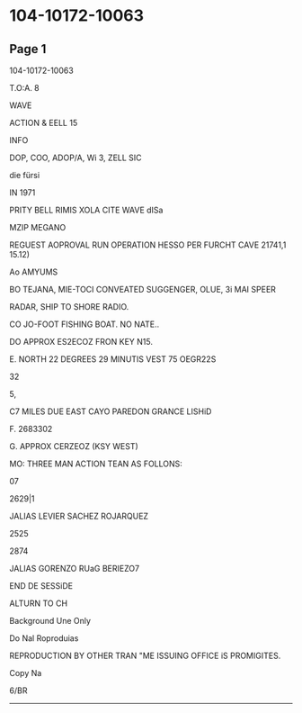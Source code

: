 # 104-10172-10063

## Page 1

104-10172-10063

T.O:A. 8

WAVE

ACTION & EELL 15

INFO

DOP, COO, ADOP/A, Wi 3, ZELL SIC

die fürsi

IN 1971

PRITY BELL RIMIS XOLA CITE WAVE dISa

MZIP MEGANO

REGUEST AOPROVAL RUN OPERATION HESSO PER FURCHT CAVE 21741,1 15.12)

Ao AMYUMS

BO TEJANA, MIE-TOCI CONVEATED SUGGENGER, OLUE, 3i MAI SPEER

RADAR, SHIP TO SHORE RADIO.

CO JO-FOOT FISHING BOAT. NO NATE..

DO APPROX ES2ECOZ FRON KEY N15.

E. NORTH 22 DEGREES 29 MINUTIS VEST 75 OEGR22S

32

5,

C7 MILES DUE EAST CAYO PAREDON GRANCE LISHiD

F. 2683302

G. APPROX CERZEOZ (KSY WEST)

MO: THREE MAN ACTION TEAN AS FOLLONS:

07

2629|1

JALIAS LEVIER SACHEZ ROJARQUEZ

2525

2874

JALIAS GORENZO RUaG BERIEZO7

END DE SESSiDE

ALTURN TO CH

Background Une Only

Do Nal Roproduias

REPRODUCTION BY OTHER TRAN "ME ISSUING OFFICE iS PROMIGITES.

Copy Na

6/BR

---

